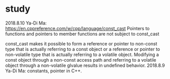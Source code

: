# study
2018.8.10
Ya-Di Ma:  https://en.cppreference.com/w/cpp/language/const_cast
Pointers to functions and pointers to member functions are not subject to const_cast

const_cast makes it possible to form a reference or pointer to non-const type that is actually referring to a const object or a reference or pointer to non-volatile type that is actually referring to a volatile object. Modifying a const object through a non-const access path and referring to a volatile object through a non-volatile glvalue results in undefined behavior.
2018.8.9
Ya-Di Ma: constants, pointer in C++.
